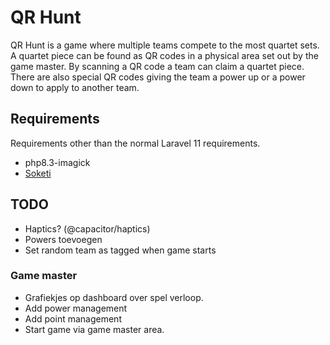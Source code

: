 # QR Hunt
QR Hunt is a game where multiple teams compete to the most quartet sets. A quartet piece can be found as QR codes in a physical area set out by the game master.
By scanning a QR code a team can claim a quartet piece. There are also special QR codes giving the team a power up or a power down to apply to another team.

## Requirements
Requirements other than the normal Laravel 11 requirements.
- php8.3-imagick
- [Soketi](https://docs.soketi.app/)

## TODO
- Haptics? (@capacitor/haptics)
- Powers toevoegen
- Set random team as tagged when game starts 
### Game master
- Grafiekjes op dashboard over spel verloop.
- Add power management 
- Add point management 
- Start game via game master area.
